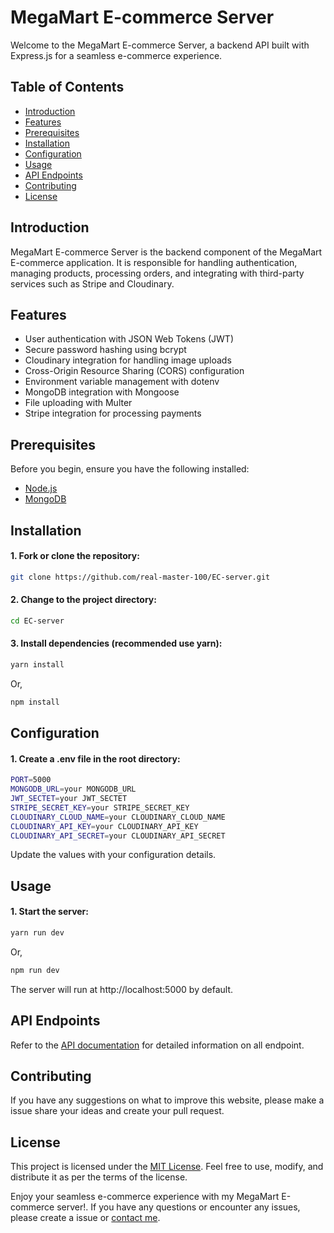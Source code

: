 # MegaMart E-commerce Server

Welcome to the MegaMart E-commerce Server, a backend API built with Express.js for a seamless e-commerce experience.

## Table of Contents

- [Introduction](#introduction)
- [Features](#features)
- [Prerequisites](#prerequisites)
- [Installation](#installation)
- [Configuration](#configuration)
- [Usage](#usage)
- [API Endpoints](#api-endpoints)
- [Contributing](#contributing)
- [License](#license)

## Introduction

MegaMart E-commerce Server is the backend component of the MegaMart E-commerce application. It is responsible for handling authentication, managing products, processing orders, and integrating with third-party services such as Stripe and Cloudinary.

## Features

- User authentication with JSON Web Tokens (JWT)
- Secure password hashing using bcrypt
- Cloudinary integration for handling image uploads
- Cross-Origin Resource Sharing (CORS) configuration
- Environment variable management with dotenv
- MongoDB integration with Mongoose
- File uploading with Multer
- Stripe integration for processing payments

## Prerequisites

Before you begin, ensure you have the following installed:

- [Node.js](https://nodejs.org/)
- [MongoDB](https://www.mongodb.com/)

## Installation

#### 1. Fork or clone the repository:

```bash
git clone https://github.com/real-master-100/EC-server.git
```

#### 2. Change to the project directory:

```bash
cd EC-server
```

#### 3. Install dependencies (recommended use yarn):

```bash
yarn install
```

Or,

```bash
npm install
```

## Configuration

#### 1. Create a .env file in the root directory:

```bash
PORT=5000
MONGODB_URL=your MONGODB_URL
JWT_SECTET=your JWT_SECTET
STRIPE_SECRET_KEY=your STRIPE_SECRET_KEY
CLOUDINARY_CLOUD_NAME=your CLOUDINARY_CLOUD_NAME
CLOUDINARY_API_KEY=your CLOUDINARY_API_KEY
CLOUDINARY_API_SECRET=your CLOUDINARY_API_SECRET
```

Update the values with your configuration details.

## Usage

#### 1. Start the server:

```bash
yarn run dev
```

Or,

```bash
npm run dev
```

The server will run at http://localhost:5000 by default.

## API Endpoints

Refer to the [API documentation](API_DOCUMENTATION.md) for detailed information on all endpoint.

## Contributing

If you have any suggestions on what to improve this website, please make a issue share your ideas and create your pull request.

## License

This project is licensed under the [MIT License](LICENSE.md). Feel free to use, modify, and distribute it as per the terms of the license.

Enjoy your seamless e-commerce experience with my MegaMart E-commerce server!. If you have any questions or encounter any issues, please create a issue or [contact me](albertofernandez8978@gmail.com).

